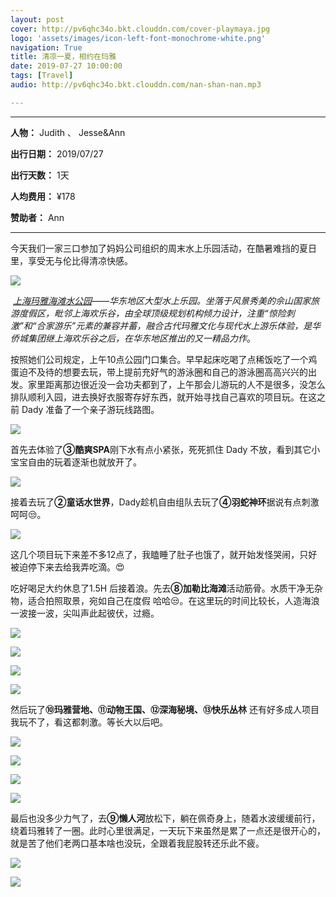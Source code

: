 ```yaml
---
layout: post
cover: http://pv6qhc34o.bkt.clouddn.com/cover-playmaya.jpg
logo: 'assets/images/icon-left-font-monochrome-white.png'
navigation: True
title: 清凉一夏，相约在玛雅
date: 2019-07-27 10:00:00
tags: [Travel]
audio: http://pv6qhc34o.bkt.clouddn.com/nan-shan-nan.mp3

---
```


------

**人物：** Judith 、 Jesse&Ann

**出行日期：** 2019/07/27

**出行天数：** 1天

**人均费用：** ¥178

**赞助者：** Ann

------

​		今天我们一家三口参加了妈妈公司组织的周末水上乐园活动，在酷暑难挡的夏日里，享受无与伦比得清凉快感。

![](http://pv6qhc34o.bkt.clouddn.com/IMG_9797.jpg)

​	*[上海玛雅海滩水公园](http://sh.playamaya.cn/)——华东地区大型水上乐园。坐落于风景秀美的佘山国家旅游度假区，毗邻上海欢乐谷，由全球顶级规划机构倾力设计，注重“惊险刺激”和“合家游乐”元素的兼容并蓄，融合古代玛雅文化与现代水上游乐体验，是华侨城集团继上海欢乐谷之后，在华东地区推出的又一精品力作*。

​	按照她们公司规定，上午10点公园门口集合。早早起床吃喝了点稀饭吃了一个鸡蛋迫不及待的想要去玩，带上提前充好气的游泳圈和自己的游泳圈高高兴兴的出发。家里距离那边很近没一会功夫都到了，上午那会儿游玩的人不是很多，没怎么排队顺利入园，进去换好衣服寄存好东西，就开始寻找自己喜欢的项目玩。在这之前 Dady 准备了一个亲子游玩线路图。

![](http://pv6qhc34o.bkt.clouddn.com/179781564021866_.pic_hd.jpg)

首先去体验了**③酷爽SPA**刚下水有点小紧张，死死抓住 Dady 不放，看到其它小宝宝自由的玩着逐渐也就放开了。

![](http://pv6qhc34o.bkt.clouddn.com/IMG_9788.jpg)

接着去玩了**②童话水世界**，Dady趁机自由组队去玩了**④羽蛇神环**据说有点刺激呵呵😒。

![](http://pv6qhc34o.bkt.clouddn.com/IMG_9670.JPG)

这几个项目玩下来差不多12点了，我瞌睡了肚子也饿了，就开始发怪哭闹，只好被迫停下来去给我弄吃滴。😍

吃好喝足大约休息了1.5H 后接着浪。先去**⑧加勒比海滩**活动筋骨。水质干净无杂物，适合拍照取景，宛如自己在度假 哈哈😒。在这里玩的时间比较长，人造海浪一波接一波，尖叫声此起彼伏，过瘾。

![](http://pv6qhc34o.bkt.clouddn.com/pic13_01.jpg)

![](http://pv6qhc34o.bkt.clouddn.com/IMG_9771.JPG)

![](http://pv6qhc34o.bkt.clouddn.com/IMG_9811.jpg)

![](http://pv6qhc34o.bkt.clouddn.com/pic01_01.jpg)

然后玩了**⑩玛雅营地、⑪动物王国、⑫深海秘境、⑬快乐丛林** 还有好多成人项目我玩不了，看这都刺激。等长大以后吧。

![](http://pv6qhc34o.bkt.clouddn.com/pic22_01.jpg)

![](http://pv6qhc34o.bkt.clouddn.com/IMG_9823.jpg)

![](http://pv6qhc34o.bkt.clouddn.com/pic24_01.jpg)

![](http://pv6qhc34o.bkt.clouddn.com/IMG_9824.jpg)

最后也没多少力气了，去**⑨懒人河**放松下，躺在佩奇身上，随着水波缓缓前行，绕着玛雅转了一圈。此时心里很满足，一天玩下来虽然是累了一点还是很开心的，就是苦了他们老两口基本啥也没玩，全跟着我屁股转还乐此不疲。

![](http://pv6qhc34o.bkt.clouddn.com/pic03_01.jpg)

![](http://pv6qhc34o.bkt.clouddn.com/IMG_9819.jpg)